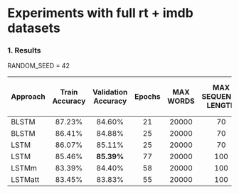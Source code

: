 # Experiments with full rt + imdb datasets

### 1. Results

RANDOM_SEED = 42

| Approach| Train Accuracy| Validation Accuracy|Epochs|MAX WORDS|MAX SEQUENCE LENGTH|LSTM output|Droupout before LSTM cell|Droupout after LSTM|dropout_U|dropout_W|
|--------|:------:|:------:|:----:|:-----:|:---:|:---:|:----:|:---:|:----:|:----:|
| BLSTM   | 87.23% |84.60%| 21   |20000  | 70  | 256 |0 |0.2  | 0.2  |0.2 |
| BLSTM   | 86.41% |84.88%| 25   |20000  | 70  | 256 |0.2 |0.2  | 0.2  |0.2 |
| LSTM   | 86.07% |85.11%| 25   |20000  | 70  | 128 |0.2 |0.2  | 0.2  |0.2 |
| LSTM   | 85.46% |**85.39%**| 77   |20000  | 100  | 128 |0.2 |0.2  | 0.2  |0.2 |
| LSTMm   | 83.39% |84.40% | 58   |20000  | 100  | 128 |0.2 |0.2  | 0.2  |0.2 |
| LSTMatt   | 83.45% |83.83% | 55   |20000  | 100  | 128 |0.2 |0.2  | 0.2  |0.2 |
